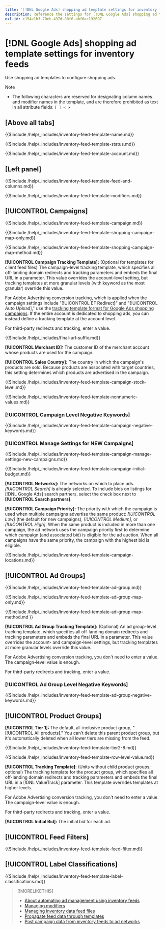 ```yaml
---
title: '[!DNL Google Ads] shopping ad template settings for inventory feeds'
description: Reference the settings for [!DNL Google Ads] shopping ad templates for inventory feeds.
exl-id: c154e1b3-70eb-437d-80f6-abf6ac192697
---
```

# [!DNL Google Ads] shopping ad template settings for inventory feeds

Use shopping ad templates to configure shopping ads.

>[!NOTE]
>
>* The following characters are reserved for designating column names and modifier names in the template, and are therefore prohibited as text in all attribute fields:  `[ ] < > `

## \[Above all tabs\]

<!-- **Template Name:** -->

{{$include /help/_includes/inventory-feed-template-name.md}}

<!-- **Status:** -->

{{$include /help/_includes/inventory-feed-template-status.md}}

<!-- **Account:** -->

{{$include /help/_includes/inventory-feed-template-account.md}}

## \[Left panel\]

<!-- **[!UICONTROL Feed &amp; Columns]:** -->

{{$include /help/_includes/inventory-feed-template-feed-and-columns.md}}

<!-- **[!UICONTROL Modifiers]:** -->

{{$include /help/_includes/inventory-feed-template-modifiers.md}}

## [!UICONTROL Campaigns]

<!-- **[!UICONTROL Campaign]:** -->

{{$include /help/_includes/inventory-feed-template-campaign.md}}

<!-- **[!UICONTROL Campaign Map Only]:** -->

{{$include /help/_includes/inventory-feed-template-shopping-campaign-map-only.md}}

<!-- **[!UICONTROL Campaign Map Method]:** -->

{{$include /help/_includes/inventory-feed-template-shopping-campaign-map-method.md}}

**[!UICONTROL Campaign Tracking Template]:** (Optional for templates for client feed files) The campaign-level tracking template, which specifies all off-landing domain redirects and tracking parameters and embeds the final URL in a parameter. This value overrides the account-level setting, but tracking templates at more granular levels (with keyword as the most granular) override this value.

For Adobe Advertising conversion tracking, which is applied when the campaign settings include &quot;[!UICONTROL EF Redirect]&quot; and &quot;[!UICONTROL Auto Upload],&quot; use the [tracking template format for Google Ads shopping campaigns](/help/search-social-commerce/tracking/formats-click-tracking-google.md). If the entire account is dedicated to shopping ads, you can instead define a tracking template at the account level.

For third-party redirects and tracking, enter a value.

<!-- **[!UICONTROL Campaign Final URL Suffix]:** -->

{{$include /help/_includes/final-url-suffix.md}}

**[!UICONTROL Merchant ID]:** The customer ID of the merchant account whose products are used for the campaign.

**[!UICONTROL Sales Country]:** The country in which the campaign's products are sold. Because products are associated
with target countries, this setting determines which products are advertised in the campaign.

<!-- **[!UICONTROL Stock Level]:** -->

{{$include /help/_includes/inventory-feed-template-campaign-stock-level.md}}

<!-- **[!UICONTROL This column has non-numeric values]:** -->

{{$include /help/_includes/inventory-feed-template-nonnumeric-values.md}}

### [!UICONTROL Campaign Level Negative Keywords]

{{$include /help/_includes/inventory-feed-template-campaign-negative-keywords.md}}

### [!UICONTROL Manage Settings for NEW Campaigns]

<!-- Flag/check box **[!UICONTROL Manage Settings for NEW Campaigns]:** -->

{{$include /help/_includes/inventory-feed-template-campaign-manage-settings-new-campaigns.md}}

<!-- **[!UICONTROL Initial Budget]:** -->

{{$include /help/_includes/inventory-feed-template-campaign-initial-budget.md}}

**[!UICONTROL Networks]:** The networks on which to place ads. *[!UICONTROL Search]* is already selected. To include bids on listings for [!DNL Google Ads] search partners, select the check box next to **[!UICONTROL Search partners]**.

**[!UICONTROL Campaign Priority]:** The priority with which the campaign is used when multiple campaigns advertise the
same product: *[!UICONTROL Low]* (the default for new campaigns), *[!UICONTROL Medium]*, or *[!UICONTROL High]*. When the same product is included in more than one campaign, the ad network uses
the campaign priority first to determine which campaign (and associated bid) is eligible for the ad auction. When all campaigns have the same priority, the campaign with the highest bid is eligible.

<!-- **[!UICONTROL Locations]:** -->

{{$include /help/_includes/inventory-feed-template-campaign-locations.md}}

## [!UICONTROL Ad Groups]

<!-- **[!UICONTROL Ad Group]:** -->

{{$include /help/_includes/inventory-feed-template-ad-group.md}}

<!-- **[!UICONTROL Map Only]:** -->

{{$include /help/_includes/inventory-feed-template-ad-group-map-only.md}}

<!-- **[!UICONTROL Map Method]:** -->

{{$include /help/_includes/inventory-feed-template-ad-group-map-method.md }}

**[!UICONTROL Ad Group Tracking Template]:** (Optional) An ad group-level tracking template, which specifies all off-landing domain redirects and tracking parameters and embeds the final URL in a parameter. This value overrides the account- and campaign-level settings, but tracking templates at more granular levels override this value.

For Adobe Advertising conversion tracking, you don't need to enter a value. The campaign-level value is enough.

For third-party redirects and tracking, enter a value.

### [!UICONTROL Ad Group Level Negative Keywords]

{{$include /help/_includes/inventory-feed-template-ad-group-negative-keywords.md}}

## [!UICONTROL Product Groups]

**[!UICONTROL Tier 1]:** The default, all-inclusive product group, "[!UICONTROL All products]." You can't delete this parent product group, but it's automatically deleted when all lower tiers are missing from the feed.

<!-- **[!UICONTROL Tier 2 - Tier 8]:** -->

{{$include /help/_includes/inventory-feed-template-tier2-8.md}}

<!-- **[!UICONTROL Row Level Value]:** -->

{{$include /help/_includes/inventory-feed-template-row-level-value.md}}

**[!UICONTROL Tracking Template]:** (Units without child product groups; optional) The tracking template for the product
group, which specifies all off-landing domain redirects and tracking parameters and embeds the final URL in a [!DNL ValueTrack] parameter. This template overrides templates at higher levels.

For Adobe Advertising conversion tracking, you don't need to enter a value. The campaign-level value is enough.

For third-party redirects and tracking, enter a value.

**[!UICONTROL Initial Bid]:** The initial bid for each ad.

## [!UICONTROL Feed Filters]

<!-- **\[Feed Filter\]:** -->

{{$include /help/_includes/inventory-feed-template-feed-filter.md}}

## [!UICONTROL Label Classifications]

<!-- **\[Component\] [!UICONTROL Label Classifications] &gt; `[Label Classification and Value`]:** -->

{{$include /help/_includes/inventory-feed-template-label-classifications.md}}

>[!MORELIKETHIS]
>
>* [About automating ad management using inventory feeds](../inventory-feeds-about.md)
>* [Managing modifiers](../modifiers-manage.md)
>* [Managing inventory data feed files](/help/search-social-commerce/campaign-management/inventory-feeds/feed-files-manage.md)
>* [Propagate feed data through templates](../feed-data-propagate.md)
>* [Post campaign data from inventory feeds to ad networks](../propagated-data-post.md)
